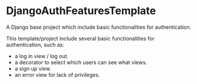 # DjangoAuthFeaturesTemplate
A Django base project which include basic functionalities for authentication.

This template/project include several basic functionalities for authentication, such as:
* a log in view / log out.
* a decorator to select which users can see what views.
* a sign up view.
* an error view for lack of privileges.
